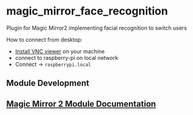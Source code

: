 # magic_mirror_face_recognition
Plugin for Magic Mirror2 implementing facial recognition to switch users

How to connect from desktop:

* [Install VNC viewer](https://www.realvnc.com/de/connect/download/viewer/) on your machine 
* connect to raspberry-pi on local network 
* Connect -> ```raspberrypi.local```

<h2> Module Development<h2>
  
[Magic Mirror 2 Module Documentation](https://docs.magicmirror.builders/development/introduction.html)
